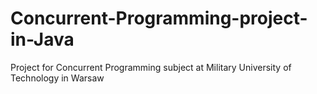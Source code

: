 # Concurrent-Programming-project-in-Java
Project for Concurrent Programming subject at Military University of Technology in Warsaw
